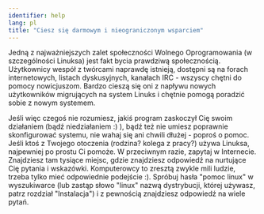 ```yaml
---
identifier: help
lang: pl
title: "Ciesz się darmowym i nieograniczonym wsparciem"
---
```


Jedną z najważniejszych zalet społeczności Wolnego Oprogramowania
(w szczególności Linuksa) jest fakt bycia prawdziwą społecznością.
Użytkownicy wespół z twórcami naprawdę istnieją, dostępni są na forach
internetowych, listach dyskusyjnych, kanałach IRC - wszyscy chętni do
pomocy nowicjuszom. Bardzo cieszą się oni z napływu nowych użytkowników
migrujących na system Linuks i chętnie pomogą poradzić sobie
z nowym systemem.

Jeśli więc czegoś nie rozumiesz, jakiś program zaskoczył Cię swoim
działaniem (bądź niedziałaniem :) ), bądź też nie umiesz poprawnie
skonfigurować systemu, nie wahaj się ani chwili dłużej - poproś o pomoc.
Jeśli ktoś z Twojego otoczenia (rodzina? kolega z pracy?) używa Linuksa,
najpewniej po prostu Ci pomoże. W przeciwnym razie, zapytaj w Internecie.
Znajdziesz tam tysiące miejsc, gdzie znajdziesz odpowiedź na nurtujące
Cię pytania i wskazówki. Komputerowcy to zresztą zwykle mili ludzie,
trzeba tylko mieć odpowiednie podejście :). Spróbuj hasła "pomoc linux"
w wyszukiwarce (lub zastąp słowo "linux" nazwą dystrybucji, której
używasz, patrz rozdział "Instalacja") i z pewnością znajdziesz odpowiedź
na wiele pytań.





